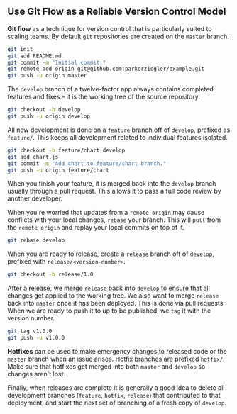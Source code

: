 ## Use Git Flow as a Reliable Version Control Model
**Git flow** as a technique for version control that is particularly suited to scaling teams. By default `git` repositories are created on the `master` branch.

```bash
git init
git add README.md
git commit -m "Initial commit."
git remote add origin git@github.com:parkerziegler/example.git
git push -u origin master
```

The `develop` branch of a twelve-factor app always contains completed features and fixes – it is the working tree of the source repository.

```bash
git checkout -b develop
git push -u origin develop
```

All new development is done on a `feature` branch off of `develop`, prefixed as `feature/`. This keeps all development related to individual features isolated.

```bash
git checkout -b feature/chart develop
git add chart.js
git commit -m "Add chart to feature/chart branch."
git push -u origin feature/chart
```

When you finish your feature, it is merged back into the `develop` branch usually through a pull request. This allows it to pass a full code review by another developer.

When you're worried that updates from a `remote origin` may cause conflicts with your local changes, `rebase` your branch. This will `pull` from the `remote origin` and replay your local commits on top of it.

```bash
git rebase develop
```

When you are ready to release, create a `release` branch off of `develop`, prefixed with `release/<version-number>`. 

```bash
git checkout -b release/1.0
```

After a release, we merge `release` back into `develop` to ensure that all changes get applied to the working tree. We also want to merge `release` back into `master` once it has been deployed. This is done via pull requests. When we are ready to push it to up to be published, we `tag` it with the version number.

```bash
git tag v1.0.0
git push -u v1.0.0
```

**Hotfixes** can be used to make emergency changes to released code or the `master` branch when an issue arises. Hotfix branches are prefixed `hotfix/`. Make sure that hotfixes get merged into both `master` and `develop` so changes aren't lost.

Finally, when releases are complete it is generally a good idea to delete all development branches (`feature`, `hotfix`, `release`) that contributed to that deployment, and start the next set of branching of a fresh copy of `develop`.